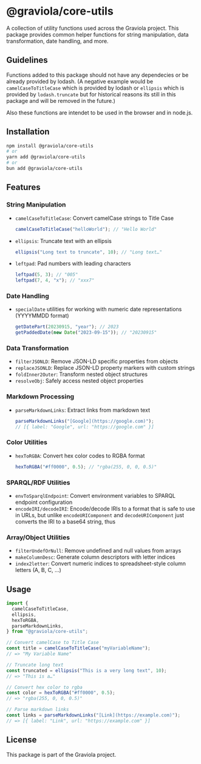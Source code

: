 # @graviola/core-utils

A collection of utility functions used across the Graviola project. This package provides common helper functions for string manipulation, data transformation, date handling, and more.

## Guidelines

Functions added to this package should not have any dependecies or be already provided by lodash. (A negative example would be `camelCaseToTitleCase` which is provided by lodash or `ellipsis` which is provided by `lodash.truncate` but for historical reasons its still in this package and will be removed in the future.)

Also these functions are intendet to be used in the browser and in node.js.

## Installation

```bash
npm install @graviola/core-utils
# or
yarn add @graviola/core-utils
# or
bun add @graviola/core-utils
```

## Features

### String Manipulation

- `camelCaseToTitleCase`: Convert camelCase strings to Title Case

  ```typescript
  camelCaseToTitleCase("helloWorld"); // "Hello World"
  ```

- `ellipsis`: Truncate text with an ellipsis

  ```typescript
  ellipsis("Long text to truncate", 10); // "Long text…"
  ```

- `leftpad`: Pad numbers with leading characters
  ```typescript
  leftpad(5, 3); // "005"
  leftpad(7, 4, "x"); // "xxx7"
  ```

### Date Handling

- `specialDate` utilities for working with numeric date representations (YYYYMMDD format)
  ```typescript
  getDatePart(20230915, "year"); // 2023
  getPaddedDate(new Date("2023-09-15")); // "20230915"
  ```

### Data Transformation

- `filterJSONLD`: Remove JSON-LD specific properties from objects
- `replaceJSONLD`: Replace JSON-LD property markers with custom strings
- `foldInner2Outer`: Transform nested object structures
- `resolveObj`: Safely access nested object properties

### Markdown Processing

- `parseMarkdownLinks`: Extract links from markdown text
  ```typescript
  parseMarkdownLinks("[Google](https://google.com)");
  // [{ label: "Google", url: "https://google.com" }]
  ```

### Color Utilities

- `hexToRGBA`: Convert hex color codes to RGBA format
  ```typescript
  hexToRGBA("#ff0000", 0.5); // "rgba(255, 0, 0, 0.5)"
  ```

### SPARQL/RDF Utilities

- `envToSparqlEndpoint`: Convert environment variables to SPARQL endpoint configuration
- `encodeIRI/decodeIRI`: Encode/decode IRIs to a format that is safe to use in URLs, but unlike `encodeURIComponent` and `decodeURIComponent` just converts the IRI to a base64 string, thus

### Array/Object Utilities

- `filterUndefOrNull`: Remove undefined and null values from arrays
- `makeColumnDesc`: Generate column descriptors with letter indices
- `index2letter`: Convert numeric indices to spreadsheet-style column letters (A, B, C, ...)

## Usage

```typescript
import {
  camelCaseToTitleCase,
  ellipsis,
  hexToRGBA,
  parseMarkdownLinks,
} from "@graviola/core-utils";

// Convert camelCase to Title Case
const title = camelCaseToTitleCase("myVariableName");
// => "My Variable Name"

// Truncate long text
const truncated = ellipsis("This is a very long text", 10);
// => "This is a…"

// Convert hex color to rgba
const color = hexToRGBA("#ff0000", 0.5);
// => "rgba(255, 0, 0, 0.5)"

// Parse markdown links
const links = parseMarkdownLinks("[Link](https://example.com)");
// => [{ label: "Link", url: "https://example.com" }]
```

## License

This package is part of the Graviola project.
